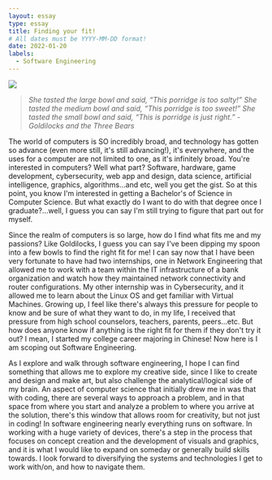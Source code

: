 ```yaml
---
layout: essay
type: essay
title: Finding your fit!
# All dates must be YYYY-MM-DD format!
date: 2022-01-20
labels:
  - Software Engineering
---
```


<img class="ui large spaced image" src="https://wilsonallen.com/wp-content/uploads/2020/07/Goldi.jpg">

> *She tasted the large bowl and said, “This porridge is too salty!” She tasted the medium bowl and said, “This porridge is too sweet!” She tasted the small bowl and said, “This is porridge is just right.” - Goldilocks and the Three Bears*

The world of computers is SO incredibly broad, and technology has gotten so advance (even more still, it's still advancing!), it's everywhere, and the uses for a computer are not limited to one, as it's infinitely broad. You're interested in computers? Well what part? Software, hardware, game development, cybersecurity, web app and design, data science, artificial intelligence, graphics, algorithms...and etc, well you get the gist. So at this point, you know I'm interested in getting a Bachelor's of Science in Computer Science. But what exactly do I want to do with that degree once I graduate?...well, I guess you can say I'm still trying to figure that part out for myself. 

Since the realm of computers is so large, how do I find what fits me and my passions? Like Goldilocks, I guess you can say I've been dipping my spoon into a few bowls to find the right fit for me! I can say now that I have been very fortunate to have had two internships, one in Network Engineering that allowed me to work with a team within the IT infrastructure of a bank organization and watch how they maintained network connectivity and router configurations. My other internship was in Cybersecurity, and it allowed me to learn about the Linux OS and get familiar with Virtual Machines. Growing up, I feel like there's always this pressure for people to know and be sure of what they want to do, in my life, I received that pressure from high school counselors, teachers, parents, peers...etc. But how does anyone know if anything is the right fit for them if they don't try it out? I mean, I started my college career majoring in Chinese! Now here is I am scoping out Software Engineering. 

As I explore and walk through software engineering, I hope I can find something that allows me to explore my creative side, since I like to create and design and make art, but also challenge the analytical/logical side of my brain. An aspect of computer science that initially drew me in was that with coding, there are several ways to approach a problem, and in that space from where you start and analyze a problem to where you arrive at the solution, there's this window that allows room for creativity, but not just in coding! In software engineering nearly everything runs on software. In working with a huge variety of devices, there's a step in the process that focuses on concept creation and the development of visuals and graphics, and it is what I would like to expand on someday or generally build skills towards. I look forward to diversifying the systems and technologies I get to work with/on, and how to navigate them. 

